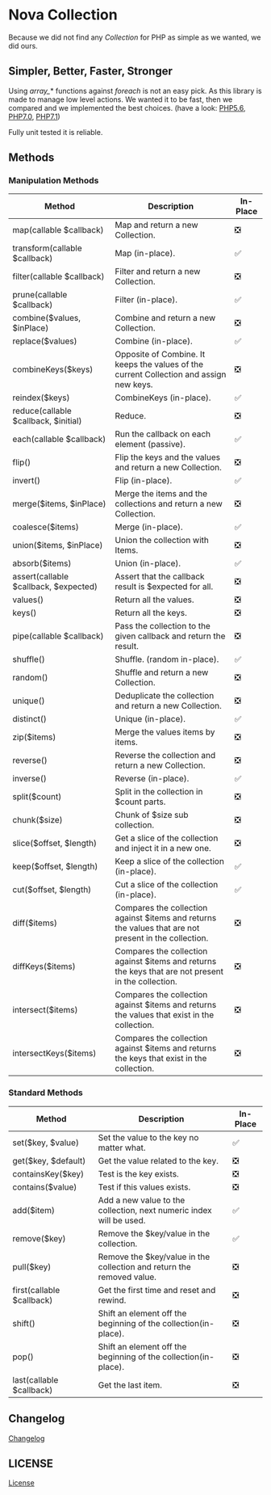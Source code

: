 # Nova Collection

Because we did not find any *Collection* for PHP as simple as we wanted, we did ours.

## Simpler, Better, Faster, Stronger

Using *array_** functions against *foreach* is not an easy pick. As this library is made to manage low level actions.
We wanted it to be fast, then we compared and we implemented the best choices. (have a look: [PHP5.6](http://i.imgur.com/cmi3K68.png), [PHP7.0](http://i.imgur.com/CSsZSgm.png), [PHP7.1](http://i.imgur.com/hmvg4EZ.png))

Fully unit tested it is reliable.

## Methods

### Manipulation Methods

| Method                                 | Description                                                                                           | In-Place                      |
|----------------------------------------|-------------------------------------------------------------------------------------------------------|-------------------------------|
| map(callable $callback)                | Map and return a new Collection.                                                                      | :negative_squared_cross_mark: |
| transform(callable $callback)          | Map (in-place).                                                                                       | :white_check_mark:            |
| filter(callable $callback)             | Filter and return a new Collection.                                                                   | :negative_squared_cross_mark: |
| prune(callable $callback)              | Filter (in-place).                                                                                    | :white_check_mark:            |
| combine($values,  $inPlace)            | Combine and return a new Collection.                                                                  | :negative_squared_cross_mark: |
| replace($values)                       | Combine (in-place).                                                                                   | :white_check_mark:            |
| combineKeys($keys)                     | Opposite of Combine. It keeps the values of the current Collection and assign new keys.               | :negative_squared_cross_mark: |
| reindex($keys)                         | CombineKeys (in-place).                                                                               | :white_check_mark:            |
| reduce(callable $callback,  $initial)  | Reduce.                                                                                               | :negative_squared_cross_mark: |
| each(callable $callback)               | Run the callback on each element (passive).                                                           | :white_check_mark:            |
| flip()                                 | Flip the keys and the values and return a new Collection.                                             | :negative_squared_cross_mark: |
| invert()                               | Flip (in-place).                                                                                      | :white_check_mark:            |
| merge($items,  $inPlace)               | Merge the items and the collections and return a new Collection.                                      | :negative_squared_cross_mark: |
| coalesce($items)                       | Merge (in-place).                                                                                     | :white_check_mark:            |
| union($items,  $inPlace)               | Union the collection with Items.                                                                      | :negative_squared_cross_mark: |
| absorb($items)                         | Union (in-place).                                                                                     | :white_check_mark:            |
| assert(callable $callback,  $expected) | Assert that the callback result is $expected for all.                                                 | :negative_squared_cross_mark: |
| values()                               | Return all the values.                                                                                | :negative_squared_cross_mark: |
| keys()                                 | Return all the keys.                                                                                  | :negative_squared_cross_mark: |
| pipe(callable $callback)               | Pass the collection to the given callback and return the result.                                      | :negative_squared_cross_mark: |
| shuffle()                              | Shuffle. (random in-place).                                                                           | :white_check_mark:            |
| random()                               | Shuffle and return a new Collection.                                                                  | :negative_squared_cross_mark: |
| unique()                               | Deduplicate the collection and return a new Collection.                                               | :negative_squared_cross_mark: |
| distinct()                             | Unique (in-place).                                                                                    | :white_check_mark:            |
| zip($items)                            | Merge the values items by items.                                                                      | :negative_squared_cross_mark: |
| reverse()                              | Reverse the collection and return a new Collection.                                                   | :negative_squared_cross_mark: |
| inverse()                              | Reverse (in-place).                                                                                   | :white_check_mark:            |
| split($count)                          | Split in the collection in $count parts.                                                              | :negative_squared_cross_mark: |
| chunk($size)                           | Chunk of $size sub collection.                                                                        | :negative_squared_cross_mark: |
| slice($offset,  $length)               | Get a slice of the collection and inject it in a new one.                                             | :negative_squared_cross_mark: |
| keep($offset,  $length)                | Keep a slice of the collection (in-place).                                                            | :white_check_mark:            |
| cut($offset,  $length)                 | Cut a slice of the collection (in-place).                                                             | :white_check_mark:            |
| diff($items)                           | Compares the collection against $items and returns the values that are not present in the collection. | :negative_squared_cross_mark: |
| diffKeys($items)                       | Compares the collection against $items and returns the keys that are not present in the collection.   | :negative_squared_cross_mark: |
| intersect($items)                      | Compares the collection against $items and returns the values that exist in the collection.           | :negative_squared_cross_mark: |
| intersectKeys($items)                  | Compares the collection against $items and returns the keys that exist in the collection.             | :negative_squared_cross_mark: |

### Standard Methods

| Method                                 | Description                                                                            | In-Place                      |
|----------------------------------------|----------------------------------------------------------------------------------------|-------------------------------|
| set($key,  $value)                     | Set the value to the key no matter what.                                               | :white_check_mark:            |
| get($key,  $default)                   | Get the value related to the key.                                                      | :negative_squared_cross_mark: |
| containsKey($key)                      | Test is the key exists.                                                                | :negative_squared_cross_mark: |
| contains($value)                       | Test if this values exists.                                                            | :negative_squared_cross_mark: |
| add($item)                             | Add a new value to the collection, next numeric index will be used.                    | :white_check_mark:            |
| remove($key)                           | Remove the $key/value in the collection.                                               | :white_check_mark:            |
| pull($key)                             | Remove the $key/value in the collection and return the removed value.                  | :negative_squared_cross_mark: |
| first(callable $callback)              | Get the first time and reset and rewind.                                               | :negative_squared_cross_mark: |
| shift()                                | Shift an element off the beginning of the collection(in-place).                        | :negative_squared_cross_mark: |
| pop()                                  | Shift an element off the beginning of the collection(in-place).                        | :negative_squared_cross_mark: |
| last(callable $callback)               | Get the last item.                                                                     | :negative_squared_cross_mark: |


## Changelog

[Changelog](doc/CHANGELOG.md)


## LICENSE

[License](LICENSE)
